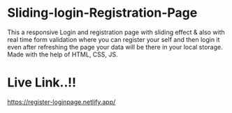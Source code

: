# Sliding-login-Registration-Page
This a responsive Login and registration page with sliding effect & also with real time form validation where you can register your self and then login it even after refreshing the page your data will be there in your local storage. Made with the help of HTML, CSS, JS.

# Live Link..!!
https://register-loginpage.netlify.app/

